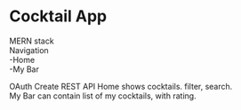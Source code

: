 # Cocktail App  
MERN stack  
Navigation    
-Home  
-My Bar  

OAuth
Create REST API
Home shows cocktails. filter, search.  
My Bar can contain list of my cocktails, with rating.  